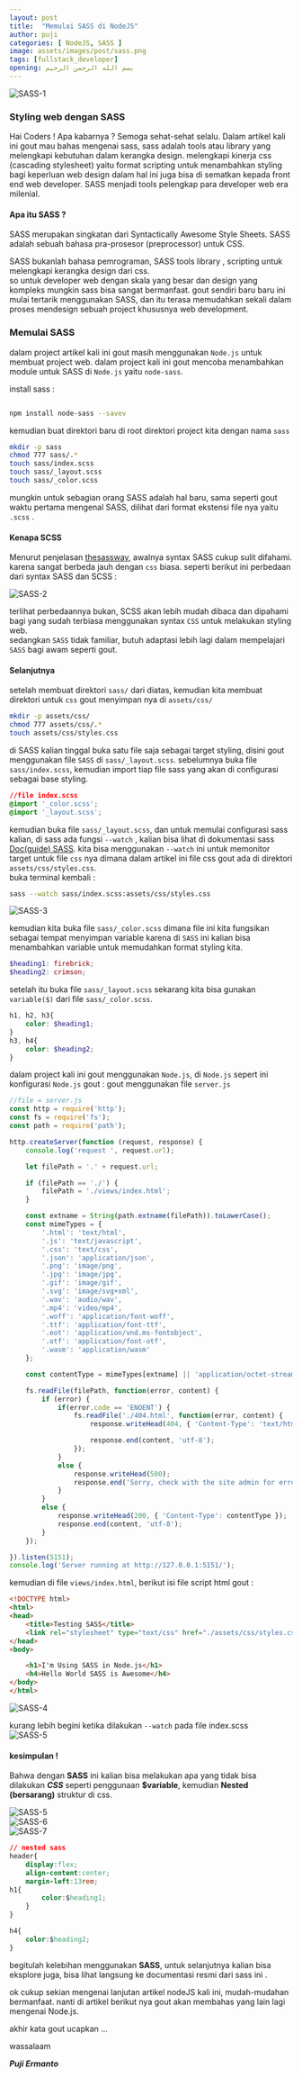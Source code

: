 ```yaml
---
layout: post
title:  "Memulai SASS di NodeJS"
author: puji
categories: [ NodeJS, SASS ]
image: assets/images/post/sass.png
tags: [fullstack_developer]
opening: بسم الله الرحمن الرحيم
---  
```


![SASS-1]({{site.url}}/assets/images/post/sass-vs-css.webp)  
  

### Styling web dengan SASS  
Hai Coders ! Apa kabarnya ? 
Semoga sehat-sehat selalu. 
Dalam artikel kali ini gout mau bahas mengenai sass, sass adalah tools atau library yang melengkapi kebutuhan dalam kerangka design. melengkapi kinerja css (cascading stylesheet) yaitu format scripting untuk menambahkan styling bagi keperluan web design dalam hal ini juga bisa di sematkan kepada front end web developer. SASS menjadi tools pelengkap para developer web era milenial. 

#### Apa itu SASS ?
SASS merupakan singkatan dari Syntactically Awesome Style Sheets. SASS adalah sebuah bahasa pra-prosesor (preprocessor) untuk CSS.

SASS bukanlah bahasa pemrograman, SASS tools library , scripting untuk melengkapi kerangka design dari css.  
so untuk developer web dengan skala yang besar dan design yang kompleks mungkin sass bisa sangat bermanfaat. gout sendiri baru baru ini mulai tertarik menggunakan SASS, dan itu terasa memudahkan sekali dalam proses mendesign sebuah project khususnya web development.  

### Memulai SASS 
dalam project artikel kali ini gout masih menggunakan ```Node.js``` untuk membuat project web. dalam project kali ini gout mencoba menambahkan module untuk SASS di ```Node.js``` yaitu ```node-sass```.  

install sass :  

```bash

npm install node-sass --savev
```  
kemudian buat direktori baru di root direktori project kita dengan nama ```sass```
```bash
mkdir -p sass
chmod 777 sass/.*
touch sass/index.scss
touch sass/_layout.scss
touch sass/_color.scss
```  
mungkin untuk sebagian orang SASS adalah hal baru, sama seperti gout waktu pertama mengenal SASS, dilihat dari format ekstensi file nya yaitu ```.scss``` .  
#### Kenapa SCSS  
Menurut penjelasan <a href="https://thesassway.com/editorial/sass-vs-scss-which-syntax-is-better">thesassway</a>, awalnya syntax SASS cukup sulit difahami. karena sangat berbeda jauh dengan ```css``` biasa.  seperti berikut ini perbedaan dari syntax SASS dan SCSS :  

![SASS-2]({{site.url}}/assets/images/post/sass-vs-scss.png)  

terlihat perbedaannya bukan, SCSS akan lebih mudah dibaca dan dipahami bagi yang sudah terbiasa menggunakan syntax ```CSS``` untuk melakukan styling web.  
sedangkan ```SASS``` tidak familiar, butuh adaptasi lebih lagi dalam mempelajari ```SASS``` bagi awam seperti gout.  

#### Selanjutnya  
setelah membuat direktori ```sass/``` dari diatas, kemudian kita membuat direktori untuk ```css``` gout menyimpan nya di ```assets/css/```
```bash
mkdir -p assets/css/
chmod 777 assets/css/.*
touch assets/css/styles.css
```  
di SASS kalian tinggal buka satu file saja sebagai target styling, disini gout menggunakan file ```SASS``` di ```sass/_layout.scss```.  sebelumnya buka file ```sass/index.scss```, kemudian import tiap file sass yang akan di configurasi sebagai base styling.
```css
//file index.scss
@import '_color.scss';
@import '_layout.scss';
```  
kemudian buka file ```sass/_layout.scss```, dan untuk memulai configurasi sass kalian, di sass ada fungsi ```--watch``` , kalian bisa lihat di dokumentasi sass <a href="https://sass-lang.com/guide">Doc(guide) SASS</a>. kita bisa menggunakan ```--watch``` ini untuk memonitor target untuk file ```css``` nya dimana dalam artikel ini file css gout ada di direktori ```assets/css/styles.css```.  
buka terminal kembali :  
```bash
sass --watch sass/index.scss:assets/css/styles.css
```  
![SASS-3]({{site.url}}/assets/images/post/sass-watch.png)  

kemudian kita buka file ```sass/_color.scss``` dimana file ini kita fungsikan sebagai tempat menyimpan variable karena di ```SASS``` ini kalian bisa menambahkan variable untuk memudahkan format styling kita.  
```scss
$heading1: firebrick;
$heading2: crimson;
```  
setelah itu buka file ```sass/_layout.scss``` sekarang kita bisa gunakan ```variable($)``` dari file ```sass/_color.scss```.  
```scss
h1, h2, h3{
	color: $heading1;
}  
h3, h4{
	color: $heading2;
}
```  
dalam project kali ini gout menggunakan ```Node.js```, di ```Node.js``` sepert ini konfigurasi ```Node.js``` gout :  gout menggunakan file ```server.js```  

```javascript
//file = server.js
const http = require('http');
const fs = require('fs');
const path = require('path');

http.createServer(function (request, response) {
    console.log('request ', request.url);

    let filePath = '.' + request.url;

    if (filePath == './') {
        filePath = './views/index.html';
    }

    const extname = String(path.extname(filePath)).toLowerCase();
    const mimeTypes = {
        '.html': 'text/html',
        '.js': 'text/javascript',
        '.css': 'text/css',
        '.json': 'application/json',
        '.png': 'image/png',
        '.jpg': 'image/jpg',
        '.gif': 'image/gif',
        '.svg': 'image/svg+xml',
        '.wav': 'audio/wav',
        '.mp4': 'video/mp4',
        '.woff': 'application/font-woff',
        '.ttf': 'application/font-ttf',
        '.eot': 'application/vnd.ms-fontobject',
        '.otf': 'application/font-otf',
        '.wasm': 'application/wasm'
    };

    const contentType = mimeTypes[extname] || 'application/octet-stream';

    fs.readFile(filePath, function(error, content) {
        if (error) {
            if(error.code == 'ENOENT') {
                fs.readFile('./404.html', function(error, content) {
                    response.writeHead(404, { 'Content-Type': 'text/html' });

                    response.end(content, 'utf-8');
                });
            }
            else {
                response.writeHead(500);
                response.end('Sorry, check with the site admin for error: '+error.code+' ..\n');
            }
        }
        else {
            response.writeHead(200, { 'Content-Type': contentType });
            response.end(content, 'utf-8');
        }
    });

}).listen(5151);
console.log('Server running at http://127.0.0.1:5151/');
```  

kemudian di file ```views/index.html```, berikut isi file script html gout :  

```html
<!DOCTYPE html>
<html>
<head>
	<title>Testing SASS</title>
	<link rel="stylesheet" type="text/css" href="./assets/css/styles.css">
</head>
<body>

	<h1>I'm Using SASS in Node.js</h1>
	<h4>Hello World SASS is Awesome</h4>
</body>
</html>
```  
![SASS-4]({{site.url}}/assets/images/post/sass-test-2.png)  

kurang lebih begini ketika dilakukan ```--watch``` pada file index.scss  
![SASS-5]({{site.url}}/assets/images/post/sass-test-1.png)  

#### kesimpulan !  
Bahwa dengan **SASS** ini kalian bisa melakukan apa yang tidak bisa dilakukan ***CSS*** seperti penggunaan **$variable**, kemudian **Nested (bersarang)** struktur di css.  

![SASS-5]({{site.url}}/assets/images/post/sass-test-2-1.png)  
![SASS-6]({{site.url}}/assets/images/post/sass-test-3.png)  
![SASS-7]({{site.url}}/assets/images/post/sass-test-4.png)

```css
// nested sass  
header{
	display:flex;
	align-content:center;
	margin-left:13rem;
h1{
		color:$heading1;
	}
}

h4{
	color:$heading2;
}
```  
begitulah kelebihan menggunakan **SASS**, untuk selanjutnya kalian bisa eksplore juga, bisa lihat langsung ke documentasi resmi dari sass ini .

ok cukup sekian mengenai lanjutan artikel nodeJS kali ini, mudah-mudahan bermanfaat. nanti di artikel berikut nya gout akan membahas yang lain lagi mengenai Node.js.

akhir kata gout ucapkan ... 

wassalaam  

***Puji Ermanto***






